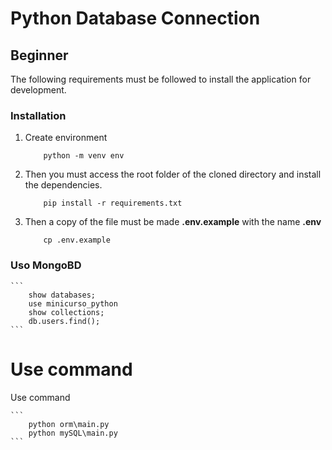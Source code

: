 # Python Database Connection


## Beginner

The following requirements must be followed to install the application for development.

### Installation

1. Create environment
    ```
        python -m venv env
    ```
2. Then you must access the root folder of the cloned directory and install the dependencies.
    ```
        pip install -r requirements.txt
    ```
3. Then a copy of the file must be made **.env.example**  with the name **.env**
    ```
        cp .env.example
    ```

### Uso MongoBD
    ```
        show databases;
        use minicurso_python
        show collections;
        db.users.find();
    ```


# Use command
Use command

	```
        python orm\main.py 
        python mySQL\main.py
    ```